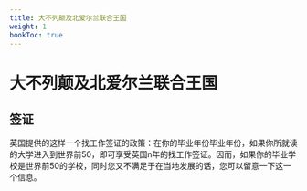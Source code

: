```yaml
---
title: 大不列颠及北爱尔兰联合王国
weight: 1
bookToc: true
---
```


# 大不列颠及北爱尔兰联合王国

## 签证

英国提供的这样一个找工作签证的政策：在你的毕业年份毕业年份，如果你所就读的大学进入到世界前50，即可享受英国n年的找工作签证。因而，如果你的毕业学校是世界前50的学校，同时您又不满足于在当地发展的话，您可以留意一下这一个信息。